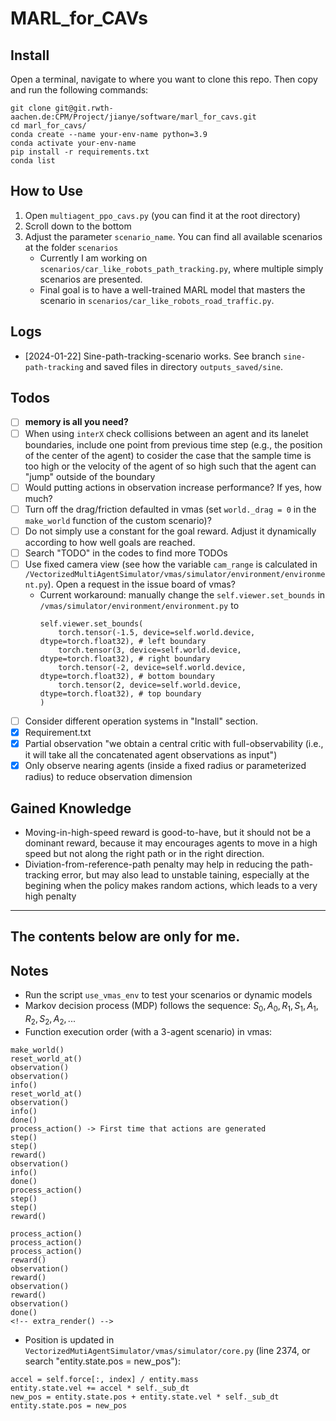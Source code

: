 # MARL_for_CAVs

## Install

Open a terminal, navigate to where you want to clone this repo. Then copy and run the following commands:
```
git clone git@git.rwth-aachen.de:CPM/Project/jianye/software/marl_for_cavs.git
cd marl_for_cavs/
conda create --name your-env-name python=3.9
conda activate your-env-name
pip install -r requirements.txt
conda list
```

## How to Use
1. Open `multiagent_ppo_cavs.py` (you can find it at the root directory)
2. Scroll down to the bottom
3. Adjust the parameter `scenario_name`. You can find all available scenarios at the folder `scenarios`
    - Currently I am working on `scenarios/car_like_robots_path_tracking.py`, where multiple simply scenarios are presented. 
    - Final goal is to have a well-trained MARL model that masters the scenario in `scenarios/car_like_robots_road_traffic.py`.


## Logs
- [2024-01-22] Sine-path-tracking-scenario works. See branch `sine-path-tracking` and saved files in directory `outputs_saved/sine`.

## Todos
- [ ] **memory is all you need?**
- [ ] When using `interX` check collisions between an agent and its lanelet boundaries, include one point from previous time step (e.g., the position of the center of the agent) to cosider the case that the sample time is too high or the velocity of the agent of so high such that the agent can "jump" outside of the boundary
- [ ] Would putting actions in observation increase performance? If yes, how much?
- [ ] Turn off the drag/friction defaulted in vmas (set `world._drag = 0` in the `make_world` function of the custom scenario)?
- [ ] Do not simply use a constant for the goal reward. Adjust it dynamically according to how well goals are reached.
- [ ] Search "TODO" in the codes to find more TODOs
- [ ] Use fixed camera view (see how the variable `cam_range` is calculated in `/VectorizedMultiAgentSimulator/vmas/simulator/environment/environment.py`). Open a request in the issue board of vmas?
    - Current workaround: manually change the `self.viewer.set_bounds` in `/vmas/simulator/environment/environment.py` to
        ```
        self.viewer.set_bounds(
            torch.tensor(-1.5, device=self.world.device, dtype=torch.float32), # left boundary
            torch.tensor(3, device=self.world.device, dtype=torch.float32), # right boundary
            torch.tensor(-2, device=self.world.device, dtype=torch.float32), # bottom boundary
            torch.tensor(2, device=self.world.device, dtype=torch.float32), # top boundary
        )
        ```
- [ ] Consider different operation systems in "Install" section.
- [x] Requirement.txt
- [x] Partial observation "we obtain a central critic with full-observability (i.e., it will take all the concatenated agent observations as input")
- [x] Only observe nearing agents (inside a fixed radius or parameterized radius) to reduce observation dimension

## Gained Knowledge
- Moving-in-high-speed reward is good-to-have, but it should not be a dominant reward, because it may encourages agents to move in a high speed but not along the right path or in the right direction.
- Diviation-from-reference-path penalty may help in reducing the path-tracking error, but may also lead to unstable taining, especially at the begining when the policy makes random actions, which leads to a very high penalty

---
The contents below are only for me.
---

## Notes
- Run the script `use_vmas_env` to test your scenarios or dynamic models
- Markov decision process (MDP) follows the sequence: $S_0, A_0, R_1, S_1, A_1, R_2, S_2, A_2, ...$
- Function execution order (with a 3-agent scenario) in vmas:
```
make_world()
reset_world_at()
observation()
observation()
info()
reset_world_at()
observation()
info()
done()
process_action() -> First time that actions are generated
step()
step()
reward()
observation()
info()
done()
process_action()
step()
step()
reward()
```
```
process_action()
process_action()
process_action()
reward()
observation()
reward()
observation()
reward()
observation()
done()
<!-- extra_render() -->
```
- Position is updated in `VectorizedMutiAgentSimulator/vmas/simulator/core.py` (line 2374, or search "entity.state.pos = new_pos"):
```
accel = self.force[:, index] / entity.mass
entity.state.vel += accel * self._sub_dt
new_pos = entity.state.pos + entity.state.vel * self._sub_dt
entity.state.pos = new_pos
```
